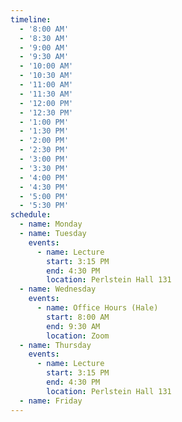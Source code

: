 ```yaml
---
timeline:
  - '8:00 AM'
  - '8:30 AM'
  - '9:00 AM'
  - '9:30 AM'
  - '10:00 AM'
  - '10:30 AM'
  - '11:00 AM'
  - '11:30 AM'
  - '12:00 PM'
  - '12:30 PM'
  - '1:00 PM'
  - '1:30 PM'
  - '2:00 PM'
  - '2:30 PM'
  - '3:00 PM'
  - '3:30 PM'
  - '4:00 PM'
  - '4:30 PM'
  - '5:00 PM'
  - '5:30 PM'
schedule:
  - name: Monday
  - name: Tuesday
    events:
      - name: Lecture
        start: 3:15 PM
        end: 4:30 PM
        location: Perlstein Hall 131
  - name: Wednesday
    events:
      - name: Office Hours (Hale)
        start: 8:00 AM
        end: 9:30 AM
        location: Zoom
  - name: Thursday
    events:
      - name: Lecture
        start: 3:15 PM
        end: 4:30 PM
        location: Perlstein Hall 131
  - name: Friday
---
```

